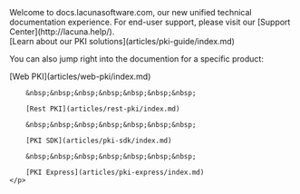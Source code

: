 ﻿---
_disableContribution: true
---
<div class="centered intro">
	Welcome to docs.lacunasoftware.com, our new unified technical documentation experience. For end-user support, please visit our [Support Center](http://lacuna.help/).
</div>

<div class="centered main-feature">
	[Learn about our PKI solutions](articles/pki-guide/index.md)
</div>

<div class="centered sub-features">
	<p>
		You can also jump right into the documention for a specific product:
	</p>
	<p>
		[Web PKI](articles/web-pki/index.md)
		
		&nbsp;&nbsp;&nbsp;&nbsp;&nbsp;&nbsp;&nbsp;
		
		[Rest PKI](articles/rest-pki/index.md)
		
		&nbsp;&nbsp;&nbsp;&nbsp;&nbsp;&nbsp;&nbsp;
		
		[PKI SDK](articles/pki-sdk/index.md)

		&nbsp;&nbsp;&nbsp;&nbsp;&nbsp;&nbsp;&nbsp;
		
		[PKI Express](articles/pki-express/index.md)
	</p>
</div>
